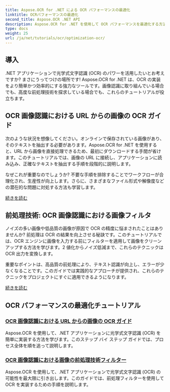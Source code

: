 ```yaml
---
title: Aspose.OCR for .NET による OCR パフォーマンスの最適化
linktitle: OCRパフォーマンスの最適化
second_title: Aspose.OCR .NET API
description: Aspose.OCR for .NET を使用して OCR パフォーマンスを最適化する方法を学びます。詳細なチュートリアルでは、画像認識、前処理フィルター、実用的な実装手順について説明します。
type: docs
weight: 25
url: /ja/net/tutorials/ocr/optimization-ocr/
---
```

## 導入

.NET アプリケーションで光学式文字認識 (OCR) のパワーを活用したいとお考えですか? まさにうってつけの場所です! Aspose.OCR for .NET は、OCR の実装をより簡単かつ効率的にする強力なツールです。画像認識に取り組んでいる場合でも、高度な前処理技術を探求している場合でも、これらのチュートリアルが役立ちます。

## OCR 画像認識における URL からの画像の OCR ガイド

次のような状況を想像してください。オンラインで保存されている画像があり、そのテキストを抽出する必要があります。Aspose.OCR for .NET を使用すると、URL から画像を直接処理できるため、最初にダウンロードする手間が省けます。このチュートリアルでは、画像の URL に接続し、アプリケーションに読み込み、正確なテキストを抽出する手順を段階的に説明します。

なぜこれが重要なのでしょうか? 不要な手順を排除することでワークフローが合理化され、生産性が向上します。さらに、さまざまなファイル形式や解像度などの潜在的な問題に対処する方法も学習します。

[続きを読む](./guide-to-ocr-on-image-from-url/)

## 前処理技術: OCR 画像認識における画像フィルタ

ノイズの多い画像や低品質の画像が原因で OCR の精度に悩まされたことはありませんか? 前処理は OCR の結果を向上させる秘訣です。このチュートリアルでは、OCR エンジンに画像を入力する前にフィルターを適用して画像をクリーンアップする方法を学びます。2 値化からノイズ低減まで、これらのテクニックは OCR 出力を変換します。

重要なポイントは、高品質の前処理により、テキスト認識が向上し、エラーが少なくなることです。このガイドでは実践的なアプローチが提供され、これらのテクニックをプロジェクトにすぐに適用できるようになります。

[続きを読む](./preprocessing-techniques-filters-for-image/)

## OCR パフォーマンスの最適化チュートリアル
### [OCR 画像認識における URL からの画像の OCR ガイド](./guide-to-ocr-on-image-from-url/)
Aspose.OCR を使用して、.NET アプリケーションに光学式文字認識 (OCR) を簡単に実装する方法を学びます。このステップ バイ ステップ ガイドでは、プロセス全体を順を追って説明します。
### [OCR 画像認識における画像の前処理技術フィルター](./preprocessing-techniques-filters-for-image/)
Aspose.OCR を使用して、.NET アプリケーションで光学式文字認識 (OCR) の可能性を最大限に引き出します。このガイドでは、前処理フィルターを使用して OCR を実装するための手順を説明します。